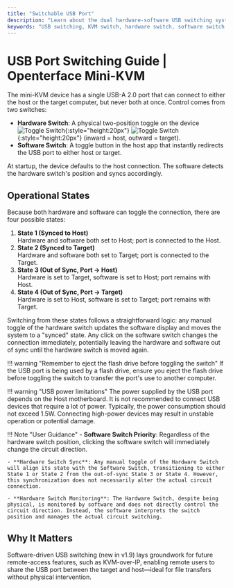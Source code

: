 ```yaml
---
title: "Switchable USB Port"
description: "Learn about the dual hardware-software USB switching system in Openterface Mini-KVM. Understand the four operational states, safety guidelines, and future remote access capabilities."
keywords: "USB switching, KVM switch, hardware switch, software switch, USB port control, KVM over USB, KVM over IP, remote access, USB device management, computer peripherals, USB power management"
---
```


# **USB Port Switching Guide** | Openterface Mini-KVM

The mini-KVM device has a single USB-A 2.0 port that can connect to either the host or the target computer, but never both at once. Control comes from two switches:

- **Hardware Switch**: A physical two-position toggle on the device ![Toggle Switch](/images/shell-icons/toggle-h-t.svg#only-light){:style="height:20px"} ![Toggle Switch](/images/shell-icons/toggle-h-t_1.svg#only-dark){:style="height:20px"} (inward = host, outward = target).  
- **Software Switch**: A toggle button in the host app that instantly redirects the USB port to either host or target.

At startup, the device defaults to the host connection. The software detects the hardware switch's position and syncs accordingly.

## Operational States

Because both hardware and software can toggle the connection, there are four possible states:

1. **State 1 (Synced to Host)**  
   Hardware and software both set to Host; port is connected to the Host.  
2. **State 2 (Synced to Target)**  
   Hardware and software both set to Target; port is connected to the Target.  
3. **State 3 (Out of Sync, Port → Host)**  
   Hardware is set to Target, software is set to Host; port remains with Host.  
4. **State 4 (Out of Sync, Port → Target)**  
   Hardware is set to Host, software is set to Target; port remains with Target.

Switching from these states follows a straightforward logic: any manual toggle of the hardware switch updates the software display and moves the system to a "synced" state. Any click on the software switch changes the connection immediately, potentially leaving the hardware and software out of sync until the hardware switch is moved again.

!!! warning "Remember to eject the flash drive before toggling the switch"
    If the USB port is being used by a flash drive, ensure you eject the flash drive before toggling the switch to transfer the port's use to another computer.

!!! warning "USB power limitations"
    The power supplied by the USB port depends on the Host motherboard. It is not recommended to connect USB devices that require a lot of power. Typically, the power consumption should not exceed 1.5W. Connecting high-power devices may result in unstable operation or potential damage.

!!! Note "User Guidance"
    - **Software Switch Priority**: Regardless of the hardware switch position, clicking the software switch will immediately change the circuit direction.

    - **Hardware Switch Sync**: Any manual toggle of the Hardware Switch will align its state with the Software Switch, transitioning to either State 1 or State 2 from the out-of-sync State 3 or State 4. However, this synchronization does not necessarily alter the actual circuit connection.

    - **Hardware Switch Monitoring**: The Hardware Switch, despite being physical, is monitored by software and does not directly control the circuit direction. Instead, the software interprets the switch position and manages the actual circuit switching.

## Why It Matters

Software-driven USB switching (new in v1.9) lays groundwork for future remote-access features, such as KVM-over-IP, enabling remote users to share the USB port between the target and host—ideal for file transfers without physical intervention.